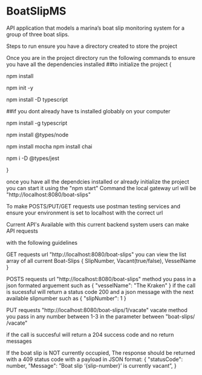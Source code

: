 # BoatSlipMS
API application that models a marina’s boat slip monitoring system for a group of three boat slips.

Steps to run ensure you have a directory created to store the project

Once you are in the project directory run the following commands to ensure you have all the dependencies installed 
##to initialize the project
{

npm install

npm init -y

npm install -D typescript 

##if you dont already have ts installed globably on your computer

npm install -g typescript

npm install @types/node

npm install mocha
npm install chai

npm i -D @types/jest

}

once you have all the dependcies installed or already initialize the project you can start it using 
the "npm start" Command 
the local gateway url will be "http://localhost:8080/boat-slips"

To make POSTS/PUT/GET requests use postman testing services and ensure your environment is set to localhost with the correct url


Current API's Available with this current backend system users can make API requests 

with the following guidelines 

GET requests url "http://localhost:8080/boat-slips" you can view the list array of all current Boat-Slips { SlipNumber, Vacant(true/false), VesselName }

POSTS requests url "http://localhost:8080/boat-slips" method you pass in a json formated arguement such as 
{
    "vesselName": "The Kraken"
}
if the call is sucessful will return a status code 200 and a json message with the next available slipnumber
such as
{
    "slipNumber": 1
}

PUT requests "http://localhost:8080/boat-slips/1/vacate" vacate method you pass in any number between 1-3 in the parameter between "boat-slips/  /vacate"

if the call is succesful will return a 204 success code and no return messages

If the boat slip is NOT currently occupied, The response
should be returned with a 409 status code with a payload in JSON
format:
{
"statusCode": number,
"Message": ”Boat slip ‘{slip-number}’ is currently vacant”,
}




